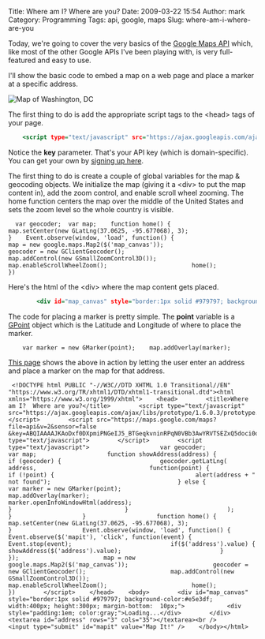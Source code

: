 Title: Where am I?  Where are you?
Date: 2009-03-22 15:54
Author: mark
Category: Programming
Tags: api, google, maps
Slug: where-am-i-where-are-you

Today, we're going to cover the very basics of the [Google Maps API][]
which, like most of the other Google APIs I've been playing with, is
very full-featured and easy to use.

I'll show the basic code to embed a map on a web page and place a marker
at a specific address.

![Map of Washington, DC][]

The first thing to do is add the appropriate script tags to the <head\>
tags of your page.


~~~~ {.html name="code"}
    <script type="text/javascript" src="https://ajax.googleapis.com/ajax/libs/prototype/1.6.0.3/prototype.js"></script>    <script src="https://maps.google.com/maps?file=api&v=2&sensor=false        &key=ABQIAAAAJKAoDxf0DXpmiPNGeIJ5_BTGeqkvninRPqN0VBb3AwYRVTSEZxQ5doci0or7L4Elev6DsRR4ertl1A"        type="text/javascript">    </script>
~~~~



Notice the **key** parameter. That's your API key (which is
domain-specific). You can get your own by [signing up here][].

The first thing to do is create a couple of global variables for the map
& geocoding objects. We initialize the map (giving it a <div\> to put
the map content in), add the zoom control, and enable scroll wheel
zooming. The home function centers the map over the middle of the United
States and sets the zoom level so the whole country is visible.


~~~~ {.javascript name="code"}
  var geocoder;  var map;    function home() {                        map.setCenter(new GLatLng(37.0625, -95.677068), 3);                    }    Event.observe(window, 'load', function() {                        map = new google.maps.Map2($('map_canvas'));                        geocoder = new GClientGeocoder();                        map.addControl(new GSmallZoomControl3D());                        map.enableScrollWheelZoom();                        home();                    })
~~~~



Here's the html of the <div\> where the map content gets placed.


~~~~ {.html name="code"}
        <div id="map_canvas" style="border:1px solid #979797; background-color:#e5e3df; width:400px; height:300px; margin-bottom:  10px;">            <div style="padding:1em; color:gray;">Loading...</div>        </div>
~~~~



The code for placing a marker is pretty simple. The **point** variable
is a [GPoint][] object which is the Latitude and Longitude of where to
place the marker.


~~~~ {.javascript name="code"}
    var marker = new GMarker(point);    map.addOverlay(marker);
~~~~



[This page][] shows the above in action by letting the user enter an
address and place a marker on the map for that address.


~~~~ {.javascript name="code"}
 <!DOCTYPE html PUBLIC "-//W3C//DTD XHTML 1.0 Transitional//EN"        "https://www.w3.org/TR/xhtml1/DTD/xhtml1-transitional.dtd"><html xmlns="https://www.w3.org/1999/xhtml">    <head>        <title>Where am I?  Where are you?</title>        <script type="text/javascript" src="https://ajax.googleapis.com/ajax/libs/prototype/1.6.0.3/prototype.js"></script>        <script src="https://maps.google.com/maps?file=api&v=2&sensor=false        &key=ABQIAAAAJKAoDxf0DXpmiPNGeIJ5_BTGeqkvninRPqN0VBb3AwYRVTSEZxQ5doci0or7L4Elev6DsRR4ertl1A"        type="text/javascript">        </script>        <script type="text/javascript">                    var geocoder;                    var map;                    function showAddress(address) {                        if (geocoder) {                            geocoder.getLatLng(                                address,                                function(point) {                                    if (!point) {                                        alert(address + " not found");                                    } else {                                        var marker = new GMarker(point);                                        map.addOverlay(marker);                                        marker.openInfoWindowHtml(address);                                    }                                }                            );                        }                    }                    function home() {                        map.setCenter(new GLatLng(37.0625, -95.677068), 3);                    }                    Event.observe(window, 'load', function() {                        Event.observe($('mapit'), 'click', function(event) {                            Event.stop(event);                            if($('address').value) {                                showAddress($('address').value);                            }                        });                        map = new google.maps.Map2($('map_canvas'));                        geocoder = new GClientGeocoder();                        map.addControl(new GSmallZoomControl3D());                        map.enableScrollWheelZoom();                        home();                    })        </script>    </head>    <body>        <div id="map_canvas" style="border:1px solid #979797; background-color:#e5e3df; width:400px; height:300px; margin-bottom:  10px;">            <div style="padding:1em; color:gray;">Loading...</div>        </div>        <textarea id="address" rows="3" cols="35"></textarea><br />        <input type="submit" id="mapit" value="Map It!" />    </body></html>
~~~~



  [Google Maps API]: https://code.google.com/apis/maps/
  [Map of Washington, DC]: https://farm4.static.flickr.com/3378/3424208483_d8bde4b74c_o.png
  [signing up here]: https://code.google.com/apis/maps/signup.html
  [GPoint]: https://code.google.com/apis/maps/documentation/reference.html#GPoint
  [This page]: https://mark.biek.org/blog/static/mapstest.php
